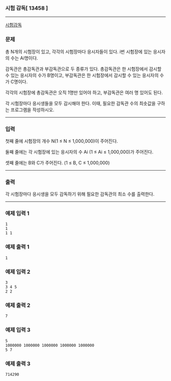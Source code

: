### 시험 감독[ 13458 ]
--- 
[시험감독](https://www.acmicpc.net/problem/13458)
### 문제
총 N개의 시험장이 있고, 각각의 시험장마다 응시자들이 있다. i번 시험장에 있는 응시자의 수는 Ai명이다.

감독관은 총감독관과 부감독관으로 두 종류가 있다. 총감독관은 한 시험장에서 감시할 수 있는 응시자의 수가 B명이고, 부감독관은 한 시험장에서 감시할 수 있는 응시자의 수가 C명이다.

각각의 시험장에 총감독관은 오직 1명만 있어야 하고, 부감독관은 여러 명 있어도 된다.

각 시험장마다 응시생들을 모두 감시해야 한다. 이때, 필요한 감독관 수의 최솟값을 구하는 프로그램을 작성하시오.

---
### 입력
첫째 줄에 시험장의 개수 N(1 ≤ N ≤ 1,000,000)이 주어진다.

둘째 줄에는 각 시험장에 있는 응시자의 수 Ai (1 ≤ Ai ≤ 1,000,000)가 주어진다.

셋째 줄에는 B와 C가 주어진다. (1 ≤ B, C ≤ 1,000,000)

---
### 출력
각 시험장마다 응시생을 모두 감독하기 위해 필요한 감독관의 최소 수를 출력한다.

---

### 예제 입력 1
```
1
1
1 1
```
### 예제 출력 1
```
1
```

### 예제 입력 2
```
3
3 4 5
2 2
```
### 예제 출력 2
```
7
```

### 예제 입력 3
```
5
1000000 1000000 1000000 1000000 1000000
5 7
```
### 예제 출력 3
```
714290
```
